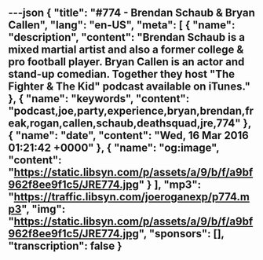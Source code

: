 ---json
{
  "title": "#774 - Brendan Schaub & Bryan Callen",
  "lang": "en-US",
  "meta": [
    {
      "name": "description",
      "content": "Brendan Schaub is a mixed martial artist and also a former college & pro football player. Bryan Callen is an actor and stand-up comedian. Together they host \"The Fighter & The Kid\" podcast available on iTunes."
    },
    {
      "name": "keywords",
      "content": "podcast,joe,party,experience,bryan,brendan,freak,rogan,callen,schaub,deathsquad,jre,774"
    },
    {
      "name": "date",
      "content": "Wed, 16 Mar 2016 01:21:42 +0000"
    },
    {
      "name": "og:image",
      "content": "https://static.libsyn.com/p/assets/a/9/b/f/a9bf962f8ee9f1c5/JRE774.jpg"
    }
  ],
  "mp3": "https://traffic.libsyn.com/joeroganexp/p774.mp3",
  "img": "https://static.libsyn.com/p/assets/a/9/b/f/a9bf962f8ee9f1c5/JRE774.jpg",
  "sponsors": [],
  "transcription": false
}
---
<episode-header />

<timemark seconds="0" />

<transcribe-call-to-action />

<episode-footer />